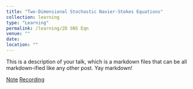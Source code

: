 ```yaml
---
title: "Two-Dimensional Stochastic Navier-Stokes Equations"
collection: learning
type: "Learning"
permalink: /learning/2D SNS Eqn
venue: ""
date: 
location: ""
---
```


This is a description of your talk, which is a markdown files that can be all markdown-ified like any other post. Yay markdown!

[Note](http://edwardzhi.github.io/files/2D%20SNS%20Eqn.pdf)    [Recording](https://space.bilibili.com/330668554/channel/collectiondetail?sid=1106870)
